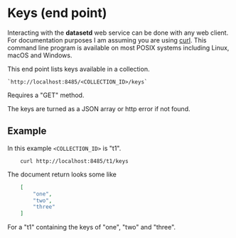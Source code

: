 
Keys (end point)
================

Interacting with the __datasetd__ web service can be done with any web client. For documentation purposes I am assuming you are using [curl](https://curl.se/). This command line program is available on most POSIX systems including Linux, macOS and Windows.

This end point lists keys available in a collection.

    `http://localhost:8485/<COLLECTION_ID>/keys`

Requires a "GET" method.

The keys are turned as a JSON array or http error if not found.

Example
-------

In this example `<COLLECTION_ID>` is "t1".

```shell
    curl http://localhost:8485/t1/keys
```

The document return looks some like

```json
    [
        "one",
        "two",
        "three"
    ]
```

For a "t1" containing the keys of "one", "two" and "three".


